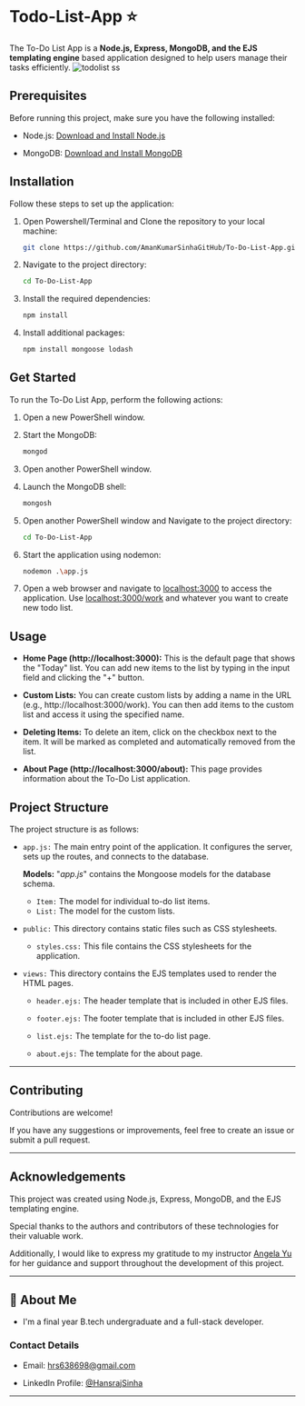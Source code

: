# Todo-List-App ⭐

The To-Do List App is a **Node.js, Express, MongoDB, and the EJS templating engine** based application designed to help users manage their tasks efficiently.
![todolist ss](https://github.com/hansraj452/Todo-List-App/assets/96901841/98425f17-fed6-4cdf-9ea6-40adb74a5618)


## Prerequisites
Before running this project, make sure you have the following installed:

* Node.js: [Download and Install Node.js](https://nodejs.org/en/download "Node.js Download")

* MongoDB: [Download and Install MongoDB](https://www.mongodb.com/try/download/community "MongoDB Download")

## Installation 

Follow these steps to set up the application:

1. Open Powershell/Terminal and Clone the repository to your local machine:

   ```bash
   git clone https://github.com/AmanKumarSinhaGitHub/To-Do-List-App.git
   ```

2. Navigate to the project directory:

   ```bash
   cd To-Do-List-App
   ```

3. Install the required dependencies:

   ```bash
   npm install
   ```

4. Install additional packages:

   ```bash
   npm install mongoose lodash
   ```

## Get Started

To run the To-Do List App, perform the following actions:

1. Open a new PowerShell window.

2. Start the MongoDB:

   ```bash
   mongod
   ```

3. Open another PowerShell window.

4. Launch the MongoDB shell:

   ```bash
   mongosh
   ```

5. Open another PowerShell window and Navigate to the project directory:

   ```bash
   cd To-Do-List-App
   ```

6. Start the application using nodemon:

   ```bash
   nodemon .\app.js
   ```

7. Open a web browser and navigate to [localhost:3000](http://localhost:3000) to access the application. Use [localhost:3000/work](http://localhost:3000/work) and whatever you want to create new todo list.

## Usage
* __Home Page (http://localhost:3000):__ This is the default page that shows the "Today" list. 
You can add new items to the list by typing in the input field and clicking the "+" button.

* __Custom Lists:__ You can create custom lists by adding a name in the URL (e.g., http://localhost:3000/work). You can then add items to the custom list and access it using the specified name.

* __Deleting Items:__ To delete an item, click on the checkbox next to the item. It will be marked as completed and automatically removed from the list.

* __About Page (http://localhost:3000/about):__ This page provides information about the To-Do List application.

## Project Structure
The project structure is as follows:

* `app.js:` The main entry point of the application. It configures the server, sets up the routes, and connects to the database.
   
   **Models:** "_app.js_" contains the Mongoose models for the database schema.

   * `Item:` The model for individual to-do list items.
   * `List:` The model for the custom lists.

* `public:` This directory contains static files such as CSS stylesheets.
   * `styles.css:` This file contains the CSS stylesheets for the application.

* `views:` This directory contains the EJS templates used to render the HTML pages.

   * `header.ejs:` The header template that is included in other EJS files.

   * `footer.ejs:` The footer template that is included in other EJS files.

   * `list.ejs:` The template for the to-do list page.

   * `about.ejs:` The template for the about page.
---

## Contributing
Contributions are welcome! 

If you have any suggestions or improvements, feel free to create an issue or submit a pull request.

---
## Acknowledgements
This project was created using Node.js, Express, MongoDB, and the EJS templating engine. 

Special thanks to the authors and contributors of these technologies for their valuable work. 

Additionally, I would like to express my gratitude to my instructor [Angela Yu](https://twitter.com/yu_angela "Twitter") for her guidance and support throughout the development of this project.

---

## 🚀 About Me

* I'm a final year B.tech undergraduate and a full-stack developer.


### Contact Details
* Email: hrs638698@gmail.com

* LinkedIn Profile: [@HansrajSinha](https://www.linkedin.com/in/hansraj-singh-396565210/)

---
